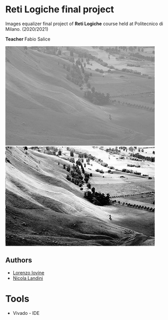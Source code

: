 # Reti Logiche final project

Images equalizer final project of **Reti Logiche** course held
at Politecnico di Milano. (2020/2021)  

**Teacher** Fabio Salice

![Image](images/Unequalized.jpg) ![Image](images/Equalized.jpg)

## Authors
* [Lorenzo Iovine](https://github.com/lorenzoiovine99)
* [Nicola Landini](https://github.com/neekoo0)

# Tools
* Vivado - IDE
